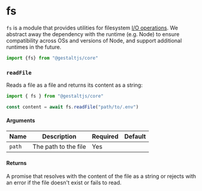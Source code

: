 # fs

`fs` is a module that provides utilities for filesystem [I/O operations](https://en.wikipedia.org/wiki/Input/output).
We abstract away the dependency with the runtime (e.g. Node) to ensure compatibility across OSs and versions of Node, and support additional runtimes in the future.

```ts
import {fs} from "@gestaltjs/core"
```

### `readFile`

Reads a file as a file and returns its content as a string:

```ts
import { fs } from "@gestaltjs/core"

const content = await fs.readFile("path/to/.env")
```

#### Arguments

| Name | Description | Required | Default |
| --- | ------ | ---- | ---- |
| `path` | The path to the file | Yes | |

#### Returns

A promise that resolves with the content of the file as a string or rejects with an error if the file doesn't exist or fails to read.
